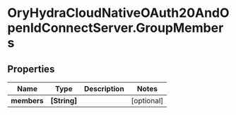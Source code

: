 # OryHydraCloudNativeOAuth20AndOpenIdConnectServer.GroupMembers

## Properties
Name | Type | Description | Notes
------------ | ------------- | ------------- | -------------
**members** | **[String]** |  | [optional] 



